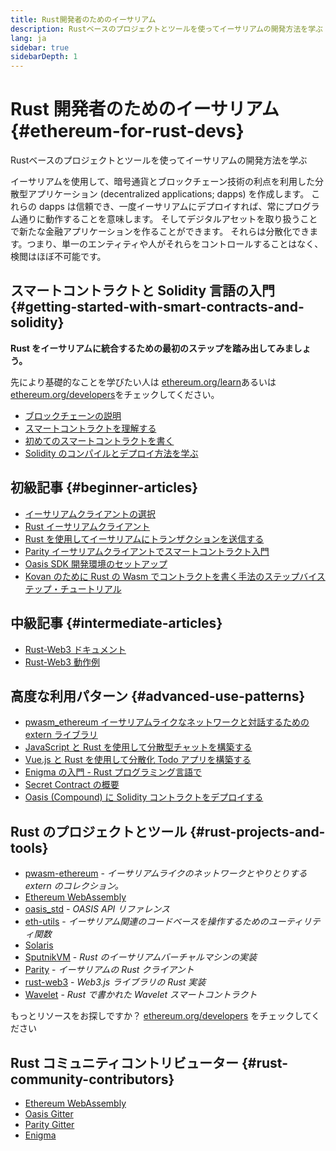 ```yaml
---
title: Rust開発者のためのイーサリアム
description: Rustベースのプロジェクトとツールを使ってイーサリアムの開発方法を学ぶ
lang: ja
sidebar: true
sidebarDepth: 1
---
```


# Rust 開発者のためのイーサリアム {#ethereum-for-rust-devs}

<div class="featured">Rustベースのプロジェクトとツールを使ってイーサリアムの開発方法を学ぶ</div>

イーサリアムを使用して、暗号通貨とブロックチェーン技術の利点を利用した分散型アプリケーション (decentralized applications; dapps) を作成します。 これらの dapps は信頼でき、一度イーサリアムにデプロイすれば、常にプログラム通りに動作することを意味します。 そしてデジタルアセットを取り扱うことで新たな金融アプリケーションを作ることができます。 それらは分散化できます。つまり、単一のエンティティや人がそれらをコントロールすることはなく、検閲はほぼ不可能です。

## スマートコントラクトと Solidity 言語の入門 {#getting-started-with-smart-contracts-and-solidity}

**Rust をイーサリアムに統合するための最初のステップを踏み出してみましょう。**

先により基礎的なことを学びたい人は [ethereum.org/learn](/ja/learn/)あるいは[ethereum.org/developers](/developers/)をチェックしてください。

- [ブロックチェーンの説明](https://kauri.io/article/d55684513211466da7f8cc03987607d5/blockchain-explained)
- [スマートコントラクトを理解する](https://kauri.io/article/e4f66c6079e74a4a9b532148d3158188/ethereum-101-part-5-the-smart-contract)
- [初めてのスマートコントラクトを書く](https://kauri.io/article/124b7db1d0cf4f47b414f8b13c9d66e2/remix-ide-your-first-smart-contract)
- [Solidity のコンパイルとデプロイ方法を学ぶ](https://kauri.io/article/973c5f54c4434bb1b0160cff8c695369/understanding-smart-contract-compilation-and-deployment)

## 初級記事 {#beginner-articles}

- [イーサリアムクライアントの選択](https://www.trufflesuite.com/docs/truffle/reference/choosing-an-ethereum-client)
- [Rust イーサリアムクライアント](https://wiki.parity.io/Setup)
- [Rust を使用してイーサリアムにトランザクションを送信する](https://kauri.io/#collections/A%20Hackathon%20Survival%20Guide/sending-ethereum-transactions-with-rust/)
- [Parity イーサリアムクライアントでスマートコントラクト入門](https://wiki.parity.io/Smart-Contracts)
- [Oasis SDK 開発環境のセットアップ](https://docs.oasis.dev/oasis-sdk/guide/getting-started)
- [Kovan のために Rust の Wasm でコントラクトを書く手法のステップバイステップ・チュートリアル](https://github.com/paritytech/pwasm-tutorial)

## 中級記事 {#intermediate-articles}

- [Rust-Web3 ドキュメント](https://tomusdrw.github.io/rust-web3/web3/index.html)
- [Rust-Web3 動作例](https://github.com/tomusdrw/rust-web3/blob/master/examples)

## 高度な利用パターン {#advanced-use-patterns}

- [pwasm_ethereum イーサリアムライクなネットワークと対話するための extern ライブラリ](https://github.com/openethereum/pwasm-ethereum)
- [JavaScript と Rust を使用して分散型チャットを構築する](https://medium.com/perlin-network/build-a-decentralized-chat-using-javascript-rust-webassembly-c775f8484b52)
- [Vue.js と Rust を使用して分散化 Todo アプリを構築する ](https://medium.com/@jjmace01/build-a-decentralized-todo-app-using-vue-js-rust-webassembly-5381a1895beb)
- [Enigma の入門 - Rust プログラミング言語で](https://blog.enigma.co/getting-started-with-discovery-the-rust-programming-language-4d1e0b06de15)
- [Secret Contract の概要](https://blog.enigma.co/getting-started-with-enigma-an-intro-to-secret-contracts-cdba4fe501c2)
- [Oasis (Compound) に Solidity コントラクトをデプロイする](https://docs.oasis.dev/tutorials/deploy-solidity.html#deploy-using-truffle)

## Rust のプロジェクトとツール {#rust-projects-and-tools}

- [pwasm-ethereum](https://github.com/paritytech/pwasm-ethereum) - _イーサリアムライクのネットワークとやりとりする extern のコレクション。_
- [Ethereum WebAssembly](https://ewasm.readthedocs.io/en/mkdocs/)
- [oasis_std](https://docs.rs/oasis-std/0.2.7/oasis_std/) - _OASIS API リファレンス_
- [eth-utils](https://github.com/ethereum/eth-utils/) - _イーサリアム関連のコードベースを操作するためのユーティリティ関数_
- [Solaris](https://github.com/paritytech/sol-rs)
- [SputnikVM](https://github.com/sorpaas/rust-evm) - _Rust のイーサリアムバーチャルマシンの実装_
- [Parity](https://github.com/paritytech/parity-ethereum) - _イーサリアムの Rust クライアント_
- [rust-web3](https://github.com/tomusdrw/rust-web3) - _Web3.js ライブラリの Rust 実装_
- [Wavelet](https://wavelet.perlin.net/docs/smart-contracts) - _Rust で書かれた Wavelet スマートコントラクト_

もっとリソースをお探しですか？ [ethereum.org/developers](/ja/developers/) をチェックしてください

## Rust コミュニティコントリビューター {#rust-community-contributors}

- [Ethereum WebAssembly](https://gitter.im/ewasm/Lobby)
- [Oasis Gitter](https://gitter.im/Oasis-official/Lobby)
- [Parity Gitter](https://gitter.im/paritytech/parity)
- [Enigma](https://discord.gg/SJK32GY)
